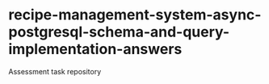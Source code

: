 # recipe-management-system-async-postgresql-schema-and-query-implementation-answers
Assessment task repository
